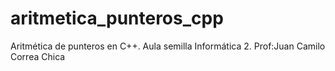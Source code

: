 # aritmetica_punteros_cpp
Aritmética de punteros en C++. Aula semilla Informática 2. Prof:Juan Camilo Correa Chica
